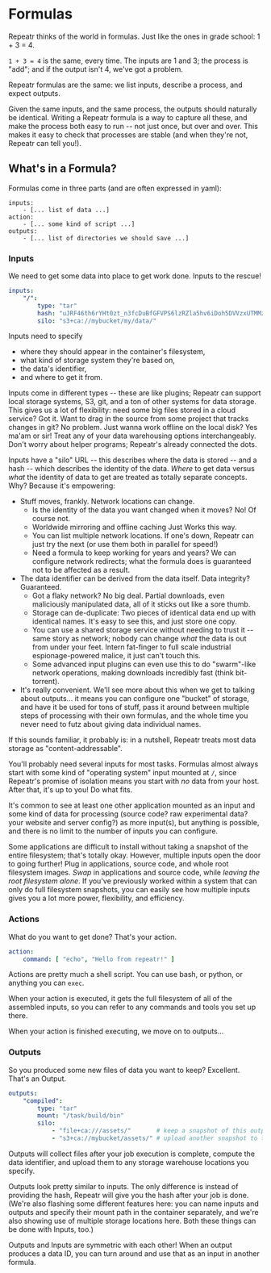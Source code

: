 Formulas
========

Repeatr thinks of the world in formulas.
Just like the ones in grade school: 1 + 3 = 4.

`1 + 3 = 4` is the same, every time.
The inputs are 1 and 3; the process is "add"; and if the output isn't 4, we've got a problem.

Repeatr formulas are the same: we list inputs, describe a process, and expect outputs.

Given the same inputs, and the same process, the outputs should naturally be identical.
Writing a Repeatr formula is a way to capture all these, and make the process both easy to run -- not just once, but over and over.
This makes it easy to check that processes are stable (and when they're not, Repeatr can tell you!).


What's in a Formula?
--------------------

Formulas come in three parts (and are often expressed in yaml):

```
inputs:
	- [... list of data ...]
action:
 	- [... some kind of script ...]
outputs:
	- [... list of directories we should save ...]
```

### Inputs

We need to get some data into place to get work done.  Inputs to the rescue!

```yaml
inputs:
	"/":
		type: "tar"
		hash: "uJRF46th6rYHt0zt_n3fcDuBfGFVPS6lzRZla5hv6iDoh5DVVzxUTMMzENfPoboL"
		silo: "s3+ca://mybucket/my/data/"
```

Inputs need to specify
- where they should appear in the container's filesystem,
- what kind of storage system they're based on,
- the data's identifier,
- and where to get it from.

Inputs come in different types -- these are like plugins; Repeatr can support local storage systems, S3, git, and a ton of other systems for data storage.
This gives us a lot of flexibility: need some big files stored in a cloud service?  Got it.
Want to drag in the source from some project that tracks changes in git?  No problem.
Just wanna work offline on the local disk?  Yes ma'am or sir!
Treat any of your data warehousing options interchangeably.  Don't worry about helper programs; Repeatr's already connected the dots.

Inputs have a "silo" URL -- this describes where the data is stored -- and a hash -- which describes the identity of the data.  *Where* to get data versus *what* the identity of data to get are treated as totally separate concepts.  Why?  Because it's empowering:
- Stuff moves, frankly.  Network locations can change.
  - Is the identity of the data you want changed when it moves?  No!  Of course not.
  - Worldwide mirroring and offline caching Just Works this way.
  - You can list multiple network locations.  If one's down, Repeatr can just try the next (or use them both in parallel for speed!)
  - Need a formula to keep working for years and years?  We can configure network redirects; what the formula does is guaranteed not to be affected as a result.
- The data identifier can be derived from the data itself.  Data integrity?  Guaranteed.
  - Got a flaky network?  No big deal.  Partial downloads, even maliciously manipulated data, all of it sticks out like a sore thumb.
  - Storage can de-duplicate: Two pieces of identical data end up with identical names.  It's easy to see this, and just store one copy.
  - You can use a shared storage service without needing to trust it -- same story as network; nobody can change *what* the data is out from under your feet.  Intern fat-finger to full scale industrial espionage-powered malice, it just can't touch this.
  - Some advanced input plugins can even use this to do "swarm"-like network operations, making downloads incredibly fast (think bit-torrent).
- It's really convenient.  We'll see more about this when we get to talking about outputs... it means you can configure one "bucket" of storage, and have it be used for tons of stuff, pass it around between multiple steps of processing with their own formulas, and the whole time you never need to futz about giving data individual names.

If this sounds familiar, it probably is: in a nutshell, Repeatr treats most data storage as "content-addressable".

You'll probably need several inputs for most tasks.
Formulas almost always start with some kind of "operating system" input mounted at `/`, since Repeatr's promise of isolation means you start with *no* data from your host.
After that, it's up to you!  Do what fits.

It's common to see at least one other application mounted as an input and some kind of data for processing (source code?  raw experimental data?  your website and server config?) as more input(s), but anything is possible, and there is no limit to the number of inputs you can configure.

Some applications are difficult to install without taking a snapshot of the entire filesystem; that's totally okay.  However, multiple inputs open the door to going further!  Plug in applications, source code, and whole root filesystem images.  *Swap* in applications and source code, while *leaving the root filesystem alone*.  If you've previously worked within a system that can only do full filesystem snapshots, you can easily see how multiple inputs gives you a lot more power, flexibility, and efficiency.

### Actions

What do you want to get done?  That's your action.

```yaml
action:
	command: [ "echo", "Hello from repeatr!" ]
```

Actions are pretty much a shell script.  You can use bash, or python, or anything you can `exec`.

When your action is executed, it gets the full filesystem of all of the assembled inputs, so you can refer to any commands and tools you set up there.

When your action is finished executing, we move on to outputs...

### Outputs

So you produced some new files of data you want to keep?  Excellent.  That's an Output.

```yaml
outputs:
	"compiled":
		type: "tar"
		mount: "/task/build/bin"
		silo:
			- "file+ca:///assets/"       # keep a snapshot of this output locally
			- "s3+ca://mybucket/assets/" # upload another snapshot to the cloud!
```

Outputs will collect files after your job execution is complete, compute the data identifier, and upload them to any storage warehouse locations you specify.

Outputs look pretty similar to inputs.  The only difference is instead of providing the hash, Repeatr will give you the hash after your job is done.  (We're also flashing some different features here: you can name inputs and outputs and specify their mount path in the container separately, and we're also showing use of multiple storage locations here.  Both these things can be done with Inputs, too.)

Outputs and Inputs are symmetric with each other!  When an output produces a data ID, you can turn around and use that as an input in another formula.
